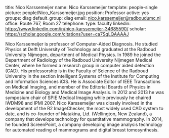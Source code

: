 title: Nico Karssemeijer
name: Nico Karssemeijer
template: people-single
picture: people/Nico_Karssemeijer.jpg
position: Professor
active: yes
groups: diag
default_group: diag
email: nico.karssemeijer@radboudumc.nl
office: Route 767, Room 27
telephone:
type: faculty
linkedin: https://www.linkedin.com/in/nico-karssemeijer-34685590/
scholar: https://scholar.google.com/citations?user=ca7SqLQAAAAJ

Nico Karssemeijer is professor of Computer-Aided Diagnosis. He studied Physics at Delft University of Technology and graduated at the Radboud University Nijmegen, department of Medical Physics. In 1989 he joined the Department of Radiology of the Radboud University Nijmegen Medical Center, where he formed a research group in computer aided detection (CAD). His professorship is in the Faculty of Science of the Radboud University in the section Intelligent Systems of the Institute for Computing and Information Sciences iCIS. He is Associate Editor of IEEE Transactions on Medical Imaging, and member of the Editorial Boards of Physics in Medicine and Biology and Medical Image Analysis. In 2012 and 2013 he was symposium chair of SPIE Medical Imaging while previously he chaired IWDM98 and IPMI 2007. Nico Karssemeijer was closely involved in the development of the R2 ImageChecker, the most widely used CAD system to date, and is co-founder of Matakina, Ltd. (Wellington, New Zealand), a company that develops technology for quantitative mammography. In 2014, he founded ScreenPoint, a company developing image analysis technology for automated reading of mammograms and digital breast tomosynthesis.

